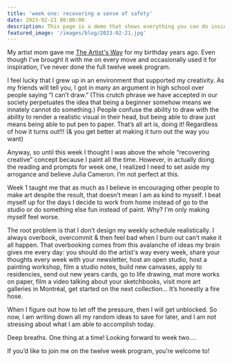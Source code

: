 ```yaml
---
title: 'week one: recovering a sense of safety'
date: 2023-02-21 00:00:00
description: This page is a demo that shows everything you can do inside portfolio and blog posts.
featured_image: '/images/blog/2023-02-21.jpg'
---
```


My artist mom gave me [The Artist's Way](https://en.wikipedia.org/wiki/The_Artist's_Way) for my birthday years ago. Even though I've brought it with me on every move and occasionally used it for inspiration,  I’ve never done the full twelve week program. 

I feel lucky that I grew up in an environment that supported my creativity. As my friends will tell you, I got in many an argument in high school over people saying “I can’t draw.”  (This crutch phrase we have accepted in our society perpetuates the idea that being a beginner somehow means we innately cannot do something.)  People confuse the ability to draw with the ability to render a realistic visual in their head, but being able to draw just means being able to put pen to paper. That’s all art is, doing it! Regardless of how it turns out!!! (& you get better at making it turn out the way you want)

Anyway, so until this week I thought I was above the whole “recovering creative” concept because I paint all the time. However, in actually doing the reading and prompts for week one, I realized I need to set aside my arrogance and believe Julia Cameron.  I’m not perfect at this. 

Week 1 taught me that as much as I believe in encouraging other people to make art despite the result, that doesn’t mean I am as kind to myself. I beat myself up for the days I decide to work from home instead of go to the studio or do something else fun instead of paint. Why? I'm only making myself feel worse.

The root problem is that I don’t design my weekly schedule realistically. I always overbook, overcommit & then feel bad when I burn out can’t make it all happen. That overbooking comes from this avalanche of ideas my brain gives me every day: you should do the artist's way every week, share your thoughts every week with your newsletter, host an open studio, host a painting workshop, film a studio notes, build new canvases, apply to residencies, send out new years cards, go to life drawing, mat more works on paper, film a video talking about your sketchbooks, visit more art galleries in Montréal, get started on the next collection…    It’s honestly a fire hose. 

When I figure out how to let off the pressure, then I will get unblocked.  So now, I am writing down all my random ideas to save for later, and I am not stressing about what I am able to accomplish today.  

Deep breaths. One thing at a time! Looking forward to week two....

If you’d like to join me on the twelve week program, you’re welcome to! 
